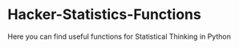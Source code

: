 # Hacker-Statistics-Functions
Here you can find useful functions for Statistical Thinking in Python
